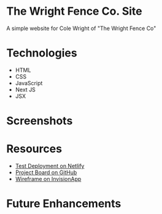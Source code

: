 # The Wright Fence Co. Site
A simple website for Cole Wright of "The Wright Fence Co"

# Technologies
- HTML
- CSS
- JavaScript
- Next JS
- JSX

# Screenshots

# Resources

- [Test Deployment on Netlify](https://the-wright-fence-co.netlify.app/)
- [Project Board on GitHub](https://github.com/orgs/MDJ-Studios/projects/1)
- [Wireframe on InvisionApp](https://danielscott100214.invisionapp.com/freehand/Wireframe--The-Wright-Fence-Co--AW80ysqpy)

# Future Enhancements